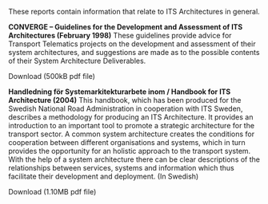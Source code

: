 These reports contain information that relate to ITS Architectures in general.

**CONVERGE – Guidelines for the Development and Assessment of ITS Architectures (February 1998)**
These guidelines provide advice for Transport Telematics projects on the development and assessment of their system architectures, and suggestions are made as to the possible contents of their System Architecture Deliverables.

Download (500kB pdf file)

**Handledning för Systemarkitekturarbete inom / Handbook for ITS Architecture (2004)**
This handbook, which has been produced for the Swedish National Road Administration in cooperation with ITS Sweden, describes a methodology for producing an ITS Architecture. It provides an introduction to an important tool to promote a strategic architecture for the transport sector. A common system architecture creates the conditions for cooperation between different organisations and systems, which in turn provides the opportunity for an holistic approach to the transport system. With the help of a system architecture there can be clear descriptions of the relationships between services, systems and information which thus facilitate their development and deployment. (In Swedish)

Download (1.10MB pdf file)
